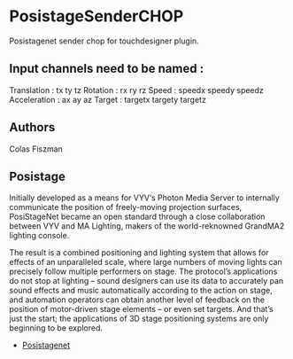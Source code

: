 # PosistageSenderCHOP
Posistagenet sender chop for touchdesigner plugin.

## Input channels need to be named :
Translation : tx ty tz
Rotation : rx ry rz
Speed : speedx speedy speedz
Acceleration : ax ay az
Target : targetx  targety targetz

## Authors
Colas Fiszman

## Posistage
Initially developed as a means for VYV‘s Photon Media Server to internally
communicate the position of freely-moving projection surfaces,
PosiStageNet became an open standard through a close collaboration between VYV and MA Lighting,
makers of the world-reknowned GrandMA2 lighting console.

The result is a combined positioning and lighting system that allows for effects of an unparalleled scale,
where large numbers of moving lights can precisely follow multiple performers on stage.
The protocol’s applications do not stop at lighting – sound designers can use its
data to accurately pan sound effects and music automatically according to the action on stage,
and automation operators can obtain another level of feedback on the position of motor-driven stage elements – or even set targets.
And that’s just the start; the applications of 3D stage positioning systems are only beginning to be explored.
* [Posistagenet](https://posistage.net/)